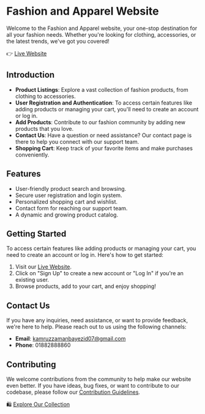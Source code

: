 # Fashion and Apparel Website

Welcome to the Fashion and Apparel website, your one-stop destination for all your fashion needs. Whether you're looking for clothing, accessories, or the latest trends, we've got you covered!

👉 [Live Website](https://fashion-hub-fc527.web.app/)

## Introduction

- **Product Listings**: Explore a vast collection of fashion products, from clothing to accessories.
- **User Registration and Authentication**: To access certain features like adding products or managing your cart, you'll need to create an account or log in.
- **Add Products**: Contribute to our fashion community by adding new products that you love.
- **Contact Us**: Have a question or need assistance? Our contact page is there to help you connect with our support team.
- **Shopping Cart**: Keep track of your favorite items and make purchases conveniently.

## Features
- User-friendly product search and browsing.
- Secure user registration and login system.
- Personalized shopping cart and wishlist.
- Contact form for reaching our support team.
- A dynamic and growing product catalog.

## Getting Started
To access certain features like adding products or managing your cart, you need to create an account or log in. Here's how to get started:

1. Visit our [Live Website](https://fashion-hub-fc527.web.app/).
2. Click on "Sign Up" to create a new account or "Log In" if you're an existing user.
3. Browse products, add to your cart, and enjoy shopping!

## Contact Us
If you have any inquiries, need assistance, or want to provide feedback, we're here to help. Please reach out to us using the following channels:

- **Email**: kamruzzamanbayezid07@gmail.com
- **Phone**: 01882888860

## Contributing
We welcome contributions from the community to help make our website even better. If you have ideas, bug fixes, or want to contribute to our codebase, please follow our [Contribution Guidelines](CONTRIBUTING.md).

🛍️ [Explore Our Collection](https://fashion-hub-fc527.web.app/)
